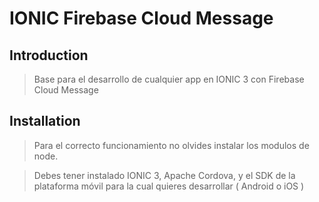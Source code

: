 # IONIC Firebase Cloud Message

## Introduction

> Base para el desarrollo de cualquier app en IONIC 3 con Firebase Cloud Message

## Installation

>Para el correcto funcionamiento no olvides instalar los modulos de node.

>Debes tener instalado IONIC 3, Apache Cordova, y el SDK de la plataforma móvil para la cual quieres desarrollar ( Android o iOS ) 
